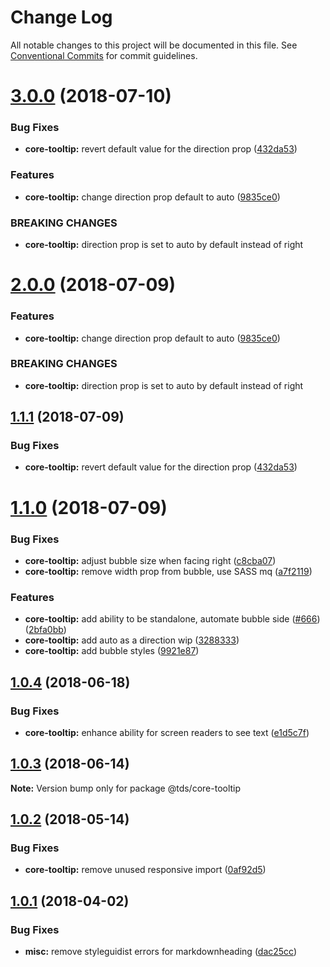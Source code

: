 # Change Log

All notable changes to this project will be documented in this file.
See [Conventional Commits](https://conventionalcommits.org) for commit guidelines.

<a name="3.0.0"></a>

# [3.0.0](https://github.com/telusdigital/tds/compare/@tds/core-tooltip@1.1.0...@tds/core-tooltip@3.0.0) (2018-07-10)

### Bug Fixes

* **core-tooltip:** revert default value for the direction prop ([432da53](https://github.com/telusdigital/tds/commit/432da53))

### Features

* **core-tooltip:** change direction prop default to auto ([9835ce0](https://github.com/telusdigital/tds/commit/9835ce0))

### BREAKING CHANGES

* **core-tooltip:** direction prop is set to auto by default instead of right

<a name="2.0.0"></a>

# [2.0.0](https://github.com/telusdigital/tds/compare/@tds/core-tooltip@1.1.1...@tds/core-tooltip@2.0.0) (2018-07-09)

### Features

* **core-tooltip:** change direction prop default to auto ([9835ce0](https://github.com/telusdigital/tds/commit/9835ce0))

### BREAKING CHANGES

* **core-tooltip:** direction prop is set to auto by default instead of right

<a name="1.1.1"></a>

## [1.1.1](https://github.com/telusdigital/tds/compare/@tds/core-tooltip@1.1.0...@tds/core-tooltip@1.1.1) (2018-07-09)

### Bug Fixes

* **core-tooltip:** revert default value for the direction prop ([432da53](https://github.com/telusdigital/tds/commit/432da53))

<a name="1.1.0"></a>

# [1.1.0](https://github.com/telusdigital/tds/compare/@tds/core-tooltip@1.0.4...@tds/core-tooltip@1.1.0) (2018-07-09)

### Bug Fixes

* **core-tooltip:** adjust bubble size when facing right ([c8cba07](https://github.com/telusdigital/tds/commit/c8cba07))
* **core-tooltip:** remove width prop from bubble, use SASS mq ([a7f2119](https://github.com/telusdigital/tds/commit/a7f2119))

### Features

* **core-tooltip:** add ability to be standalone, automate bubble side ([#666](https://github.com/telusdigital/tds/issues/666)) ([2bfa0bb](https://github.com/telusdigital/tds/commit/2bfa0bb))
* **core-tooltip:** add auto as a direction wip ([3288333](https://github.com/telusdigital/tds/commit/3288333))
* **core-tooltip:** add bubble styles ([9921e87](https://github.com/telusdigital/tds/commit/9921e87))

<a name="1.0.4"></a>

## [1.0.4](https://github.com/telusdigital/tds/compare/@tds/core-tooltip@1.0.3...@tds/core-tooltip@1.0.4) (2018-06-18)

### Bug Fixes

* **core-tooltip:** enhance ability for screen readers to see text ([e1d5c7f](https://github.com/telusdigital/tds/commit/e1d5c7f))

<a name="1.0.3"></a>

## [1.0.3](https://github.com/telusdigital/tds/compare/@tds/core-tooltip@1.0.2...@tds/core-tooltip@1.0.3) (2018-06-14)

**Note:** Version bump only for package @tds/core-tooltip

<a name="1.0.2"></a>

## [1.0.2](https://github.com/telusdigital/tds/compare/@tds/core-tooltip@1.0.1...@tds/core-tooltip@1.0.2) (2018-05-14)

### Bug Fixes

* **core-tooltip:** remove unused responsive import ([0af92d5](https://github.com/telusdigital/tds/commit/0af92d5))

<a name="1.0.1"></a>

## [1.0.1](https://github.com/telusdigital/tds/compare/@tds/core-tooltip@1.0.0...@tds/core-tooltip@1.0.1) (2018-04-02)

### Bug Fixes

* **misc:** remove styleguidist errors for markdownheading ([dac25cc](https://github.com/telusdigital/tds/commit/dac25cc))
